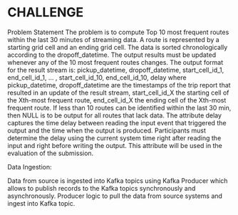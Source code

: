 # CHALLENGE
Problem Statement
The problem is to compute Top 10 most frequent routes within the last 30 minutes of streaming data. A route is represented by a starting grid cell and an ending grid cell. The data is sorted chronologically according to the dropoff_datetime. The output results must be updated whenever any of the 10 most frequent routes changes. The output format for the result stream is:
pickup_datetime, dropoff_datetime, start_cell_id_1, end_cell_id_1, ... , start_cell_id_10, end_cell_id_10, delay
where pickup_datetime, dropoff_datetime are the timestamps of the trip report that resulted in an update of the result stream, start_cell_id_X the starting cell of the Xth-most frequent route, end_cell_id_X the ending cell of the Xth-most frequent route. If less than 10 routes can be identified within the last 30 min, then NULL is to be output for all routes that lack data.
The attribute delay captures the time delay between reading the input event that triggered the output and the time when the output is produced. Participants must determine the delay using the current system time right after reading the input and right before writing the output. This attribute will be used in the evaluation of the submission.


Data Ingestion:

Data from source is ingested into Kafka topics using Kafka Producer which allows to publish records to the Kafka topics synchronously and asynchronously.
Producer logic to pull the data from source systems and ingest into Kafka topic.
